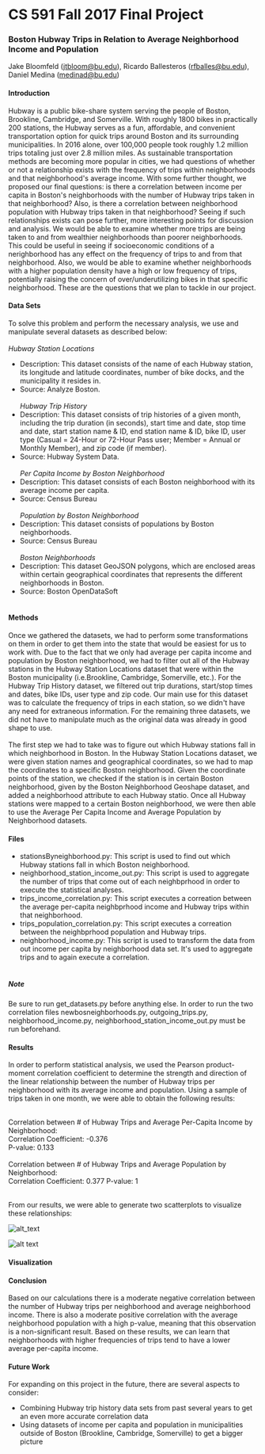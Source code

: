 # CS 591 Fall 2017 Final Project
### Boston Hubway Trips in Relation to Average Neighborhood Income and Population 
Jake Bloomfeld (jtbloom@bu.edu), Ricardo Ballesteros (rfballes@bu.edu), Daniel Medina (medinad@bu.edu)

#### Introduction
Hubway is a public bike-share system serving the people of Boston, Brookline, Cambridge, and Somerville. With roughly 1800 bikes in practically 200 stations, the Hubway serves as a fun, affordable, and convenient transportation option for quick trips around Boston and its surrounding municipalities. In 2016 alone, over 100,000 people took roughly 1.2 million trips totaling just over 2.8 million miles. As sustainable transportation methods are becoming more popular in cities, we had questions of whether or not a relationship exists with the frequency of trips within neighborhoods and that neighborhood's average income. With some further thought, we proposed our final questions: is there a correlation between income per capita in Boston's neighborhoods with the number of Hubway trips taken in that neighborhood? Also, is there a correlation between neighborhood population with Hubway trips taken in that neighborhood? Seeing if such relationships exists can pose further, more interesting points for discussion and analysis. We would be able to examine whether more trips are being taken to and from wealthier neighborhoods than poorer neighborhoods. This could be useful in seeing if socioeconomic conditions of a nerighborhood has any effect on the frequency of trips to and from that neighborhood. Also, we would be able to examine whether neighborhoods with a higher population density have a high or low frequency of trips, potentially raising the concern of over/underutilizing bikes in that specific neighborhood. These are the questions that we plan to tackle in our project.

#### Data Sets
To solve this problem and perform the necessary analysis, we use and manipulate several datasets as described below:
<br><br>
*Hubway Station Locations* <br>
* Description: This dataset consists of the name of each Hubway station, its longitude and latitude coordinates, number of bike docks, and the municipality it resides in.
* Source: Analyze Boston.
<br><br>
*Hubway Trip History* <br>
* Description: This dataset consists of trip histories of a given month, including the trip duration (in seconds), start time and date, stop time and date, start station name & ID, end station name & ID, bike ID, user type (Casual = 24-Hour or 72-Hour Pass user; Member = Annual or Monthly Member), and zip code (if member). 
* Source: Hubway System Data.
<br><br>
*Per Capita Income by Boston Neighborhood* <br>
* Description: This dataset consists of each Boston neighborhood with its average income per capita. 
* Source: Census Bureau
<br><br>
*Population by Boston Neighborhood* <br>
* Description: This dataset consists of populations by Boston neighborhoods.
* Source: Census Bureau
<br><br>
*Boston Neighborhoods* <br>
* Description: This dataset GeoJSON polygons, which are enclosed areas within certain geographical coordinates that represents the different neighborhoods in Boston.
* Source: Boston OpenDataSoft
<br><br>

#### Methods
Once we gathered the datasets, we had to perform some transformations on them in order to get them into the state that would be easiest for us to work with. Due to the fact that we only had average per capita income and population by Boston neighborhood, we had to filter out all of the Hubway stations in the Hubway Station Locations dataset that were within the Boston municipality (i.e.Brookline, Cambridge, Somerville, etc.). For the Hubway Trip History dataset, we filtered out trip durations, start/stop times and dates, bike IDs, user type and zip code. Our main use for this dataset was to calculate the frequency of trips in each station, so we didn't have any need for extraneous information. For the remaining three datasets, we did not have to manipulate much as the original data was already in good shape to use.
<br><br>
The first step we had to take was to figure out which Hubway stations fall in which neighborhood in Boston. In the Hubway Station Locations dataset, we were given station names and geographical coordinates, so we had to map the coordinates to a specific Boston neighborhood. Given the coordinate points of the station, we checked if the station is in certain Boston neighborhood, given by the Boston Neighborhood Geoshape dataset, and added a neighborhood attribute to each Hubway statio. Once all Hubway stations were mapped to a certain Boston neighborhood, we were then able to use the Average Per Capita Income and Average Population by Neighborhood datasets.

#### Files
* stationsByneighborhood.py: This script is used to find out which Hubway stations fall in which Boston neighborhood. 
* neighborhood_station_income_out.py: This script is used to aggregate the number of trips that come out of each neighbprhood in order to execute the statistical analyses.
* trips_income_correlation.py: This script executes a correation between the average per-capita neighbprhood income and Hubway trips within that neighborhood.
* trips_population_correlation.py: This script executes a correation between the neighbprhood population and Hubway trips.
* neighborhood_income.py: This script is used to transform the data from out income per capita by neighborhood data set. It's used to aggregate trips and to again execute a correlation. <br><br>

##### Note
Be sure to run get_datasets.py before anything else.
In order to run the two correlation files newbosneighborhoods.py, outgoing_trips.py, neighborhood_income.py, neighborhood_station_income_out.py must be run beforehand.

#### Results
In order to perform statistical analysis, we used the Pearson product-moment correlation coefficient to determine the strength and direction of the linear relationship between the number of Hubway trips per neighborhood with its average income and population. Using a sample of trips taken in one month, we were able to obtain the following results: <br><br>

Correlation between # of Hubway Trips and Average Per-Capita Income by Neighborhood: <br>
Correlation Coefficient: -0.376  
P-value: 0.133
<br>
<br>
Correlation between # of Hubway Trips and Average Population by Neighborhood: <br>
Correlation Coefficient: 0.377
P-value: 1
<br>
<br>

From our results, we were able to generate two scatterplots to visualize these relationships:

![alt_text](https://github.com/rfballesteros/course-2017-fal-proj/blob/master/jtbloom_rfballes_medinad/trips-income%20correlation.png "Correlation between Hubway Trips and Average Per-Capita Income by Neighborhood")
 
![alt text](https://github.com/rfballesteros/course-2017-fal-proj/blob/master/jtbloom_rfballes_medinad/trips-population%20correlation.png "Correlation between Hubway Trips and Average Neighborhood Population")

#### Visualization

#### Conclusion
Based on our calculations there is a moderate negative correlation between the number of Hubway trips per neighborhood and average neighborhood income. There is also a moderate positive correlation with the average neighborhood population with a high p-value, meaning that this observation is a non-significant result. Based on these results, we can learn that neighborhoods with higher frequencies of trips tend to have a lower average per-capita income. 

#### Future Work
For expanding on this project in the future, there are several aspects to consider:
* Combining Hubway trip history data sets from past several years to get an even more accurate correlation data
* Using datasets of income per capita and population in municipalities outside of Boston (Brookline, Cambridge, Somerville) to get a bigger picture










